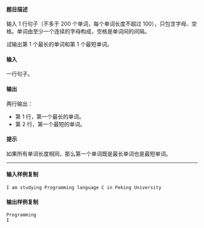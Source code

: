 #### 题目描述

输入 1 行句子（不多于 200 个单词，每个单词长度不超过 100），只包含字母、空格。单词由至少一个连续的字母构成，空格是单词间的间隔。

试输出第 1 个最长的单词和第 1 个最短单词。

#### 输入

一行句子。

#### 输出

两行输出：

-   第 1 行，第一个最长的单词。
-   第 2 行，第一个最短的单词。

#### 提示

如果所有单词长度相同，那么第一个单词既是最长单词也是最短单词。

___

#### 输入样例复制

```
I am studying Programming language C in Peking University
```

#### 输出样例复制

```
Programming
I
```